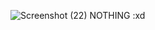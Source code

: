![Screenshot (22)](https://github.com/user-attachments/assets/a329cafb-f9d5-4739-8484-78b500de0be3)
NOTHING   :xd
